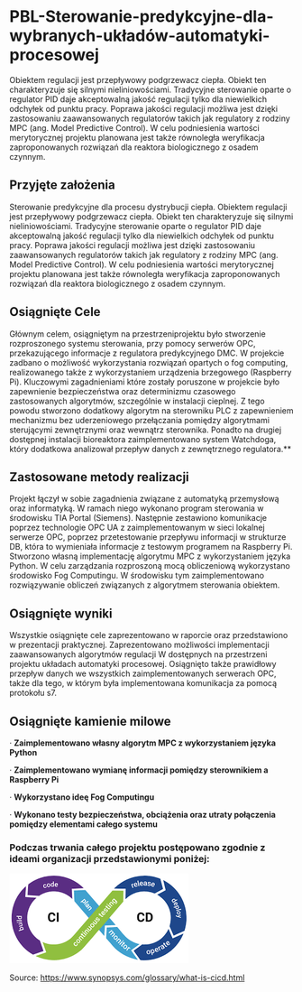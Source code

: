 # PBL-Sterowanie-predykcyjne-dla-wybranych-układów-automatyki-procesowej

 Obiektem regulacji jest przepływowy podgrzewacz ciepła. Obiekt ten charakteryzuje się silnymi nieliniowościami. Tradycyjne sterowanie oparte o regulator PID daje akceptowalną jakość regulacji tylko dla niewielkich odchyłek od punktu pracy. Poprawa jakości regulacji możliwa jest dzięki zastosowaniu zaawansowanych regulatorów takich jak regulatory z rodziny MPC (ang. Model Predictive Control). W celu podniesienia wartości merytorycznej projektu planowana jest także równoległa weryfikacja zaproponowanych rozwiązań dla reaktora biologicznego z osadem czynnym.

## Przyjęte założenia

Sterowanie predykcyjne dla procesu dystrybucji ciepła. Obiektem regulacji jest przepływowy podgrzewacz ciepła. Obiekt ten charakteryzuje się silnymi nieliniowościami. Tradycyjne sterowanie oparte o regulator PID daje akceptowalną jakość regulacji tylko dla niewielkich odchyłek od punktu pracy. Poprawa jakości regulacji możliwa jest dzięki zastosowaniu zaawansowanych regulatorów takich jak regulatory z rodziny MPC (ang. Model Predictive Control). W celu podniesienia wartości merytorycznej projektu planowana jest także równoległa weryfikacja zaproponowanych rozwiązań dla reaktora biologicznego z osadem czynnym.

## Osiągnięte Cele

Głównym celem, osiągniętym na przestrzeniprojektu było stworzenie rozproszonego systemu sterowania, przy pomocy serwerów
OPC, przekazującego informacje z regulatora predykcyjnego DMC. W projekcie
zadbano o możliwość wykorzystania rozwiązań opartych o fog computing,
realizowanego także z wykorzystaniem urządzenia brzegowego (Raspberry Pi).
Kluczowymi zagadnieniami które zostały poruszone w projekcie było zapewnienie
bezpieczeństwa oraz determinizmu czasowego zastosowanych algorytmów,
szczególnie w instalacji cieplnej. Z tego powodu stworzono dodatkowy algorytm
na sterowniku PLC z zapewnieniem mechanizmu bez uderzeniowego przełączania
pomiędzy algorytmami sterującymi zewnętrznymi oraz wewnątrz sterownika. Ponadto
na drugiej dostępnej instalacji bioreaktora zaimplementowano system Watchdoga,
który dodatkowa analizował przepływ danych z zewnętrznego regulatora.**

## Zastosowane metody realizacji

Projekt łączył w sobie
zagadnienia związane z automatyką przemysłową oraz informatyką. W ramach niego wykonano
program sterowania w środowisku TIA Portal (Siemens). Następnie zestawiono
komunikacje poprzez technologie OPC UA z zaimplementowanym w sieci lokalnej
serwerze OPC, poprzez przetestowanie przepływu informacji w strukturze DB,
która to wymieniała informacje z testowym programem na Raspberry Pi. Stworzono
własną implementację algorytmu MPC z wykorzystaniem języka Python. W celu
zarządzania rozproszoną mocą obliczeniową wykorzystano środowisko Fog
Computingu. W środowisku tym zaimplementowano rozwiązywanie obliczeń związanych
z algorytmem sterowania obiektem.

## Osiągnięte wyniki

Wszystkie osiągnięte cele zaprezentowano w raporcie oraz
przedstawiono w prezentacji praktycznej. Zaprezentowano możliwości
implementacji zaawansowanych algorytmów regulacji W dostępnych na przestrzeni
projektu układach automatyki procesowej. Osiągnięto także prawidłowy przepływ danych we wszystkich
zaimplementowanych serwerach OPC, także dla tego, w którym była implementowana
komunikacja za pomocą protokołu s7.

## Osiągnięte kamienie milowe

· **Zaimplementowano własny algorytm MPC z
wykorzystaniem języka Python**

· **Zaimplementowano wymianę informacji pomiędzy
sterownikiem a Raspberry Pi**

· **Wykorzystano ideę Fog Computingu**

· **Wykonano testy bezpieczeństwa, obciążenia oraz utraty połączenia pomiędzy
elementami całego systemu**

### Podczas trwania całego projektu postępowano zgodnie z ideami organizacji przedstawionymi poniżej:

![Screenshot](https://github.com/PerKacper/PBL-Sterowanie-predykcyjne-dla-wybranych-uk-ad-w-automatyki-procesowej/blob/main/img/img1.jpg)

Source: https://www.synopsys.com/glossary/what-is-cicd.html
